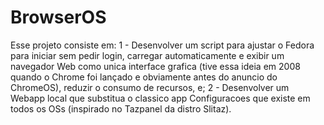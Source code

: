 # BrowserOS
Esse projeto consiste em:
1 - Desenvolver um script para ajustar o Fedora para iniciar sem pedir login, carregar automaticamente e exibir um navegador Web como unica interface grafica (tive essa ideia em 2008 quando o Chrome foi lançado e obviamente antes do anuncio do ChromeOS), reduzir o consumo de recursos, e; 
2 - Desenvolver um Webapp local que substitua o classico app Configuracoes que existe em todos os OSs (inspirado no Tazpanel da distro Slitaz).
